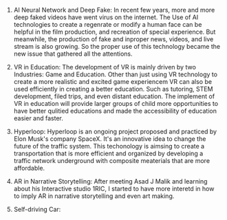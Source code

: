 1. AI Neural Network and Deep Fake:
In recent few years, more and more deep faked videos have went virus on the internet. The Use of AI technologies to create a regenrate or modify a human face can be helpful in the film production, and recreation of special experience. But meanwhile, the production of fake and inproper news, videos, and live stream is also growing. So the proper use of this technology became the new issue that gathered all the attentions. 

2. VR in Education:
The development of VR is mainly driven by two Industries: Game and Education. Other than just using VR technology to create a more realistic and excited game experiencem VR can also be used efficiently in creating a better education. Such as tutoring, STEM development, filed trips, and even distant education. The implement of VR in education will provide larger groups of child more opportunities to have better qulitied educations and made the accessibility of education easier and faster. 

3. Hyperloop: 
Hyperloop is an ongoing project proposed and practiced by Elon Musk's company SpaceX. It's an innovative idea to change the future of the traffic system. This techonology is aimsing to create a transportation that is more efficient and organized by developing a traffic network underground with composite meaterials that are more affordable. 

4. AR in Narrative Storytelling:
After meeting Asad J Malik and learning about his Interactive studio 1RIC, I started to have more interetd in how to imply AR in narrative storytelling and even art making. 

5. Self-driving Car:
